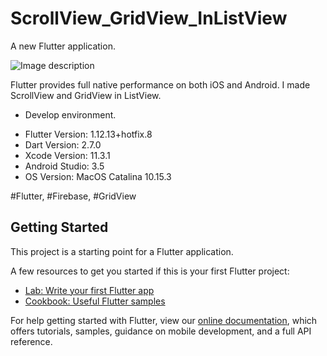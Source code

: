 # ScrollView_GridView_InListView

A new Flutter application.

![Image description](https://github.com/loydkim/Flutter_ScrollView_GridView_InListView/blob/master/main.png?raw=true)

 Flutter provides full native performance on both iOS and Android. I made ScrollView and GridView in ListView.

* Develop environment.

- Flutter Version: 1.12.13+hotfix.8
- Dart Version: 2.7.0
- Xcode Version: 11.3.1
- Android Studio: 3.5
- OS Version: MacOS Catalina 10.15.3

#Flutter, #Firebase, #GridView

## Getting Started

This project is a starting point for a Flutter application.

A few resources to get you started if this is your first Flutter project:

- [Lab: Write your first Flutter app](https://flutter.dev/docs/get-started/codelab)
- [Cookbook: Useful Flutter samples](https://flutter.dev/docs/cookbook)

For help getting started with Flutter, view our
[online documentation](https://flutter.dev/docs), which offers tutorials,
samples, guidance on mobile development, and a full API reference.
